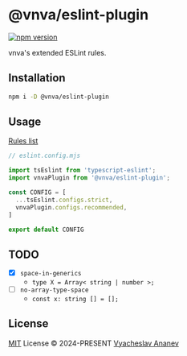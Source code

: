 # @vnva/eslint-plugin

[![npm version][npm-version-src]][npm-version-href]

vnva's extended ESLint rules.

## Installation

```sh
npm i -D @vnva/eslint-plugin
```

## Usage

[Rules list](./src/rules)

```js
// eslint.config.mjs

import tsEslint from 'typescript-eslint';
import vnvaPlugin from '@vnva/eslint-plugin';

const CONFIG = [
  ...tsEslint.configs.strict,
  vnvaPlugin.configs.recommended,
]

export default CONFIG
```

## TODO
- [x] `space-in-generics`
  - `type X = Array< string | number >;`
- [ ] `no-array-type-space` 
  - `const x: string [] = [];`

## License

[MIT](./LICENSE) License © 2024-PRESENT [Vyacheslav Ananev](https://github.com/vnva)

[npm-version-src]: https://img.shields.io/npm/v/@vnva/eslint-plugin?style=flat&colorA=080f12&colorB=1fa669
[npm-version-href]: https://npmjs.com/package/@vnva/eslint-plugin
